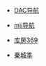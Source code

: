 - [DAC导航](https://nwuzmed.ga/)

- [mjj导航](https://www.mjjloc.com/)

- [库房369](https://kf369.cn/)

- [秦城季](https://qincji.gitee.io/life/)